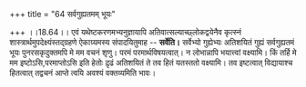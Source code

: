 +++
title = "64 सर्वगुह्यतमम् भूयः"

+++
।।18.64।। एवं यथेष्टकरणमभ्यनुज्ञायापि अतिवात्सल्याच्छ्लोकद्वयेनैव
कृत्स्नं शास्त्रार्थमुपदेक्ष्यंस्तद्ग्रहणे ऐकाग्र्यमस्य संपादयितुमाह --
**सर्वेति।** सर्वेभ्यो गुह्येभ्यः अतिशयितं गुह्यं सर्वगुह्यतमं भूयः
पुनरसकृदुक्तमपि मे मम वचनं शृणु। परमं परमार्थविषयत्वात्। न लोभान्नापि
भयात्त्वां वक्ष्यामि। किं तर्हि मे मम इष्टोऽसि,परमाप्तोऽसि इति हेतोः
द़ृढं अतिशयितं ते तव हितं यतस्ततो वक्ष्यामि। तव इष्टत्वात् विद्यायाश्च
हितत्वात् तद्वचनं आप्ते त्वयि अवश्यं वक्तव्यमिति भावः।
